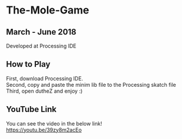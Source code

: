 # The-Mole-Game            
## March - June 2018
Developed at Processing IDE<br/>

## How to Play
First, download Processing IDE.<br/>
Second, copy and paste the minim lib file to the Processing skatch file<br/>
Third, open dutheZ and enjoy :) <br/>

## YouTube Link
You can see the video in the below link!<br/>
https://youtu.be/39zy8m2acEo<br/>
